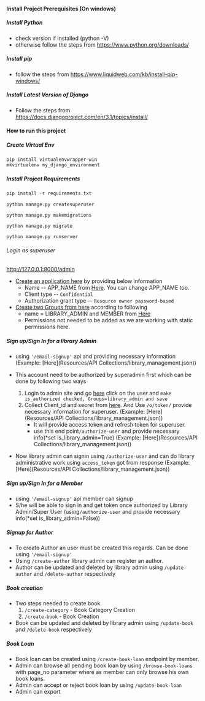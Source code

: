 #### Install Project Prerequisites (On windows)
##### Install Python
- check version if installed (python -V)
- otherwise follow the steps from https://www.python.org/downloads/

##### Install pip
- follow the steps from https://www.liquidweb.com/kb/install-pip-windows/

##### Install Latest Version of Django
- Follow the steps from https://docs.djangoproject.com/en/3.1/topics/install/

#### How to run this project
##### Create Virtual Env 
```
pip install virtualenvwrapper-win
mkvirtualenv my_django_environment
```

##### Install Project Requirements
```a
pip install -r requirements.txt
```

```
python manage.py createsuperuser
```

```
python manage.py makemigrations
```

```
python manage.py migrate
```

```
python manage.py runserver
```

###### Login as superuser
http://127.0.0.1:8000/admin

- [Create an application here](http://127.0.0.1:8000/o/applications/) by providing below information
    - Name -- APP_NAME from [Here](library_management/config.py). You can change APP_NAME too.
    - Client type -- ```Confidential```
    - Authorization grant type -- ```Resource owner password-based```
- [Create two Groups from here](http://127.0.0.1:8000/admin/auth/group/add/) according to following
    - name = LIBRARY_ADMIN and MEMBER from [Here](library_management/config.py)
    - Permissions not needed to be added as we are working with static permissions here.
    

##### Sign up/Sign In for a library Admin
- using ```'/email-signup'``` api and providing necessary information (Example: [Here](Resources/API Collections/library_management.json))
- This account need to be authorized by superadmin first which can be done by following two ways
    1. Login to admin site and go [here](http://127.0.0.1:8000/admin/users/profile/) click on the user and ```make is_authorized checked, Groups=library_admin and save```
    2. Collect Client_id and secret from [here](http://127.0.0.1:8000/o/applications). And Use ```/o/token/``` provide necessary information for superuser. (Example: [Here](Resources/API Collections/library_management.json))
        - It will provide access token and refresh token for superuser.
        - use this end point```/authorize-user``` and provide necessary info(*set is_library_admin=True) (Example: [Here](Resources/API Collections/library_management.json))

- Now library admin can signin using ```/authorize-user``` and can do library administrative work using ```access_token``` got from response (Example: [Here](Resources/API Collections/library_management.json))

##### Sign up/Sign In for a Member
- using ```'/email-signup'``` api member can signup
- S/he will be able to sign in and get token once authorized by Library Admin/Super User (using```/authorize-user``` and provide necessary info(*set is_library_admin=False))

##### Signup for Author
- To create Author an user must be created this regards. Can be done using ```'/email-signup'```
- Using ```/create-author``` library admin can register an author.
- Author can be updated and deleted by library admin using ```/update-author``` and ```/delete-author``` respectively

##### Book creation
- Two steps needed to create book
    1. ```/create-category``` - Book Category Creation
    2. ```/create-book``` - Book Creation
- Book can be updated and deleted by library admin using ```/update-book``` and ```/delete-book``` respectively

##### Book Loan
- Book loan can be created using ```/create-book-loan``` endpoint by member.
- Admin can browse all pending book loan by using ```/browse-book-loans``` with page_no parameter where as member can only browse his own book loans.
- Admin can accept or reject book loan by using ```/update-book-loan```
- Admin can export 

